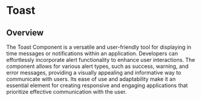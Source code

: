 # Toast

## Overview

The Toast Component is a versatile and user-friendly tool for displaying in time messages or notifications within an application. Developers can effortlessly incorporate alert functionality to enhance user interactions. The component allows for various alert types, such as success, warning, and error messages, providing a visually appealing and informative way to communicate with users. Its ease of use and adaptability make it an essential element for creating responsive and engaging applications that prioritize effective communication with the user.
